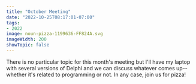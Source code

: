 ```yaml
---
title: "October Meeting"
date: "2022-10-25T08:17:01-07:00"
tags:
- 2022
image: noun-pizza-1199636-FF824A.svg
imageWidth: 200
showTopic: false
---
```


There is no particular topic for this month's meeting but I'll have my laptop with several versions of Delphi and we can discuss whatever comes up--whether it's related to programming or not. In any case, join us for pizza!
